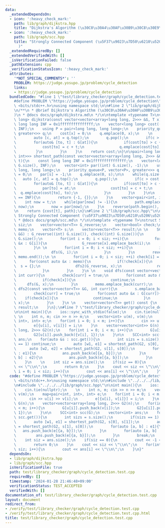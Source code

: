 ```yaml
---
data:
  _extendedDependsOn:
  - icon: ':heavy_check_mark:'
    path: lib/graph/dijkstra.hpp
    title: "Dijkstra's Algorithm (\u30C0\u30A4\u30AF\u30B9\u30C8\u30E9\u6CD5)"
  - icon: ':heavy_check_mark:'
    path: lib/graph/scc.hpp
    title: "Strongly Connected Component (\u5F37\u9023\u7D50\u6210\u5206\u5206\u89E3\
      )"
  _extendedRequiredBy: []
  _extendedVerifiedWith: []
  _isVerificationFailed: false
  _pathExtension: cpp
  _verificationStatusIcon: ':heavy_check_mark:'
  attributes:
    '*NOT_SPECIAL_COMMENTS*': ''
    PROBLEM: https://judge.yosupo.jp/problem/cycle_detection
    links:
    - https://judge.yosupo.jp/problem/cycle_detection
  bundledCode: "#line 1 \"test/library_checker/graph/cycle_detection.test.cpp\"\n\
    #define PROBLEM \"https://judge.yosupo.jp/problem/cycle_detection\"\n#include\
    \ <bits/stdc++.h>\nusing namespace std;\n\n#line 2 \"lib/graph/dijkstra.hpp\"\n\
    \n/**\n * @brief Dijkstra's Algorithm (\u30C0\u30A4\u30AF\u30B9\u30C8\u30E9\u6CD5\
    )\n * @docs docs/graph/dijkstra.md\n */\n\ntemplate <typename T>\nvector<long\
    \ long> dijkstra(const vector<vector<array<long long, 2>>> &G, T x){\n    const\
    \ long long INF = 0x1fffffffffffffff;\n    vector<long long> cost((int) G.size(),\
    \ INF);\n    using P = pair<long long, long long>;\n    priority_queue<P, vector<P>,\
    \ greater<>> q;\n    cost[x] = 0;\n    q.emplace(0, x);\n    \n    while(q.size()){\n\
    \        auto [c, at] = q.top();\n        q.pop();\n        if(c > cost[at]) continue;\n\
    \        for(auto& [to, t] : G[at]){\n            if(cost[to] > c + t){\n    \
    \            cost[to] = c + t;\n                q.emplace(cost[to], to);\n   \
    \         }\n        }\n    }\n    return cost;\n}\n\npair<long long, vector<pair<int,\
    \ int>>> shortest_path(const vector<vector<array<long long, 2>>> &G, int s, int\
    \ t){\n    const long long INF = 0x1fffffffffffffff;\n    vector<long long> cost((int)\
    \ G.size(), INF);\n    vector<int> par((int) G.size(), -1);\n    using P = pair<long\
    \ long, long long>;\n    priority_queue<P, vector<P>, greater<>> q;\n    cost[s]\
    \ = 0;\n    par[s] = -1;\n    q.emplace(0, s);\n\n    while(q.size()){\n     \
    \   auto [c, at] = q.top();\n        q.pop();\n        if(c > cost[at]) continue;\n\
    \        for(auto& [to, t] : G[at]){\n            if(cost[to] > c + t){\n    \
    \            par[to] = at;\n                cost[to] = c + t;\n              \
    \  q.emplace(cost[to], to);\n            }\n        }\n    }\n\n    if(cost[t]\
    \ == INF){\n        return {-1, {}};\n    }\n    vector<pair<int, int>> path;\n\
    \    int now = t;\n    while(par[now] != -1){\n        path.emplace_back(par[now],\
    \ now);\n        now = par[now];\n    }\n    reverse(path.begin(), path.end());\n\
    \n    return {cost[t], path};\n}\n#line 2 \"lib/graph/scc.hpp\"\n\n/**\n * @brief\
    \ Strongly Connected Component (\u5F37\u9023\u7D50\u6210\u5206\u5206\u89E3)\n\
    \ * @docs docs/graph/scc.md\n */\n\ntemplate <typename T>\nstruct SCC{\n    int\
    \ siz;\n    vector<vector<T>> G_reverse;\n    vector<bool> check;\n    vector<int>\
    \ memo;\n    vector<T> s;\n    vector<vector<T>> result;\n \n    SCC(const vector<vector<T>>\
    \ &G) : G_reverse((int) G.size()), check((int) G.size()){\n        siz = (int)\
    \ G.size();\n        for(int i = 0; i < siz; ++i){\n            for(const auto\
    \ &x : G[i]){\n                G_reverse[x].emplace_back(i);\n            }\n\
    \        }\n \n        for(int i = 0; i < siz; ++i){\n            if(!check[i]){\n\
    \                dfs(G, i);\n            }\n        }\n        reverse(memo.begin(),\
    \ memo.end());\n \n        for(int i = 0; i < siz; ++i) check[i] = false;\n  \
    \      for(const auto &x : memo){\n            if(!check[x]){\n              \
    \  s = {};\n                dfs2(G_reverse, x);\n                result.emplace_back(s);\n\
    \            }\n        }\n    }\n \n    void dfs(const vector<vector<T>> &G,\
    \ int curr){\n        check[curr] = true;\n        for(const auto &x : G[curr]){\n\
    \            if(check[x]){\n                continue;\n            }\n       \
    \     dfs(G, x);\n        }\n        memo.emplace_back(curr);\n    }\n \n    void\
    \ dfs2(const vector<vector<T>> &G, int curr){\n        s.emplace_back(curr);\n\
    \        check[curr] = true;\n        for(const auto &x : G[curr]){\n        \
    \    if(check[x]){\n                continue;\n            }\n            dfs2(G,\
    \ x);\n        }\n    }\n \n    vector<vector<T>> get() const {\n        return\
    \ result;\n    }\n};\n#line 7 \"test/library_checker/graph/cycle_detection.test.cpp\"\
    \n\nint main(){\n    ios::sync_with_stdio(false);\n    cin.tie(nullptr);\n   \
    \ \n    int n, m; cin >> n >> m;\n    vector<int> u(m), v(m);\n    map<pair<int,\
    \ int>, int> e;\n    for(int i = 0; i < m; i++){\n        cin >> u[i] >> v[i];\n\
    \        e[{u[i], v[i]}] = i;\n    }\n    vector<vector<int>> G(n);\n    vector<vector<array<long\
    \ long, 2>>> G2(n);\n    for(int i = 0; i < m; i++){\n        G[u[i]].push_back(v[i]);\n\
    \        G2[u[i]].push_back({v[i], 1});\n    }\n\n    SCC<int> scc(G);\n    vector<int>\
    \ ans;\n    for(auto &s : scc.get()){\n        int sizs = s.size();\n        if(sizs\
    \ == 1) continue;\n        auto [w1, e1] = shortest_path(G2, s[0], s[1]);\n  \
    \      auto [w2, e2] = shortest_path(G2, s[1], s[0]);\n        for(auto [a, b]\
    \ : e1){\n            ans.push_back(e[{a, b}]);\n        }\n        for(auto [a,\
    \ b] : e2){\n            ans.push_back(e[{a, b}]);\n        }\n        break;\n\
    \    }\n    \n    int siz = ans.size();\n    if(siz == 0){\n        cout << -1\
    \ << \"\\n\";\n        return 0;\n    }\n    cout << siz << \"\\n\";\n    for(int\
    \ i = 0; i < siz; i++){\n        cout << ans[i] << \"\\n\";\n    }\n}\n"
  code: "#define PROBLEM \"https://judge.yosupo.jp/problem/cycle_detection\"\n#include\
    \ <bits/stdc++.h>\nusing namespace std;\n\n#include \"../../../lib/graph/dijkstra.hpp\"\
    \n#include \"../../../lib/graph/scc.hpp\"\n\nint main(){\n    ios::sync_with_stdio(false);\n\
    \    cin.tie(nullptr);\n    \n    int n, m; cin >> n >> m;\n    vector<int> u(m),\
    \ v(m);\n    map<pair<int, int>, int> e;\n    for(int i = 0; i < m; i++){\n  \
    \      cin >> u[i] >> v[i];\n        e[{u[i], v[i]}] = i;\n    }\n    vector<vector<int>>\
    \ G(n);\n    vector<vector<array<long long, 2>>> G2(n);\n    for(int i = 0; i\
    \ < m; i++){\n        G[u[i]].push_back(v[i]);\n        G2[u[i]].push_back({v[i],\
    \ 1});\n    }\n\n    SCC<int> scc(G);\n    vector<int> ans;\n    for(auto &s :\
    \ scc.get()){\n        int sizs = s.size();\n        if(sizs == 1) continue;\n\
    \        auto [w1, e1] = shortest_path(G2, s[0], s[1]);\n        auto [w2, e2]\
    \ = shortest_path(G2, s[1], s[0]);\n        for(auto [a, b] : e1){\n         \
    \   ans.push_back(e[{a, b}]);\n        }\n        for(auto [a, b] : e2){\n   \
    \         ans.push_back(e[{a, b}]);\n        }\n        break;\n    }\n    \n\
    \    int siz = ans.size();\n    if(siz == 0){\n        cout << -1 << \"\\n\";\n\
    \        return 0;\n    }\n    cout << siz << \"\\n\";\n    for(int i = 0; i <\
    \ siz; i++){\n        cout << ans[i] << \"\\n\";\n    }\n}"
  dependsOn:
  - lib/graph/dijkstra.hpp
  - lib/graph/scc.hpp
  isVerificationFile: true
  path: test/library_checker/graph/cycle_detection.test.cpp
  requiredBy: []
  timestamp: '2024-01-28 21:46:48+09:00'
  verificationStatus: TEST_ACCEPTED
  verifiedWith: []
documentation_of: test/library_checker/graph/cycle_detection.test.cpp
layout: document
redirect_from:
- /verify/test/library_checker/graph/cycle_detection.test.cpp
- /verify/test/library_checker/graph/cycle_detection.test.cpp.html
title: test/library_checker/graph/cycle_detection.test.cpp
---
```

